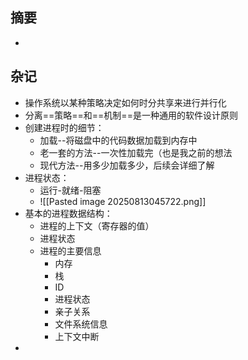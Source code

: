 ## 摘要
- 
## 杂记
- 操作系统以某种策略决定如何时分共享来进行并行化
- 分离==策略==和==机制==是一种通用的软件设计原则
- 创建进程时的细节：
	- 加载--将磁盘中的代码数据加载到内存中
	- 老一套的方法--一次性加载完（也是我之前的想法
	- 现代方法--用多少加载多少，后续会详细了解
- 进程状态：
	- 运行-就绪-阻塞
	- ![[Pasted image 20250813045722.png]]
- 基本的进程数据结构：
	- 进程的上下文（寄存器的值）
	- 进程状态
	- 进程的主要信息
		- 内存
		- 栈
		- ID
		- 进程状态
		- 亲子关系
		- 文件系统信息
		- 上下文中断
- 